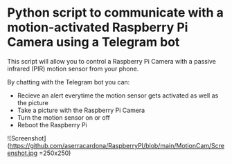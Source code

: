 # Python script to communicate with a motion-activated Raspberry Pi Camera using a Telegram bot

This script will allow you to control a Raspberry Pi Camera with a passive infrared (PIR) motion sensor from your phone.

By chatting with the Telegram bot you can:

  - Recieve an alert everytime the motion sensor gets activated as well as the picture
  - Take a picture with the Raspberry Pi Camera
  - Turn the motion sensor on or off
  - Reboot the Raspberry Pi

![Screenshot](https://github.com/aserracardona/RaspberryPI/blob/main/MotionCam/Screenshot.jpg =250x250)

